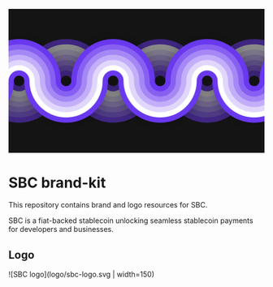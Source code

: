 ![stablecoinxyz](./header.png)

# SBC brand-kit

This repository contains brand and logo resources for SBC. 

SBC is a fiat-backed stablecoin unlocking seamless stablecoin payments for developers and businesses.

## Logo

![SBC logo](logo/sbc-logo.svg | width=150)
